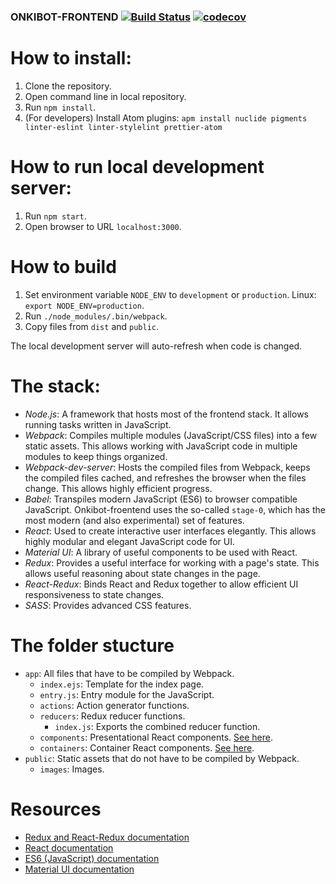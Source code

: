 ### ONKIBOT-FRONTEND [![Build Status](https://ci.onkibot.com/api/badges/onkibot/onkibot-frontend/status.svg)](https://ci.onkibot.com/onkibot/onkibot-frontend) [![codecov](https://codecov.io/gh/onkibot/onkibot-frontend/branch/master/graph/badge.svg)](https://codecov.io/gh/onkibot/onkibot-frontend) ###

# How to install:
1. Clone the repository.
2. Open command line in local repository.
3. Run `npm install`.
4. (For developers) Install Atom plugins: `apm install nuclide pigments linter-eslint linter-stylelint prettier-atom`

# How to run local development server:
1. Run `npm start`.
2. Open browser to URL `localhost:3000`.

# How to build
1. Set environment variable `NODE_ENV` to `development` or `production`. Linux: `export NODE_ENV=production`.
2. Run `./node_modules/.bin/webpack`.
3. Copy files from `dist` and `public`.

The local development server will auto-refresh when code is changed.

# The stack:
- *Node.js*: A framework that hosts most of the frontend stack. It allows running tasks written in JavaScript.
- *Webpack*: Compiles multiple modules (JavaScript/CSS files) into a few static assets. This allows working with JavaScript code in multiple modules to keep things organized.
- *Webpack-dev-server*: Hosts the compiled files from Webpack, keeps the compiled files cached, and refreshes the browser when the files change. This allows highly efficient progress.
- *Babel*: Transpiles modern JavaScript (ES6) to browser compatible JavaScript. Onkibot-froentend uses the so-called `stage-0`, which has the most modern (and also experimental) set of features.
- *React*: Used to create interactive user interfaces elegantly. This allows highly modular and elegant JavaScript code for UI.
- *Material UI*: A library of useful components to be used with React.
- *Redux*: Provides a useful interface for working with a page's state. This allows useful reasoning about state changes in the page.
- *React-Redux*: Binds React and Redux together to allow efficient UI responsiveness to state changes.
- *SASS*: Provides advanced CSS features.

# The folder stucture
- `app`: All files that have to be compiled by Webpack.
    - `index.ejs`: Template for the index page.
    - `entry.js`: Entry module for the JavaScript.
    - `actions`: Action generator functions.
    - `reducers`: Redux reducer functions.
        - `index.js`: Exports the combined reducer function.
    - `components`: Presentational React components. [See here](http://redux.js.org/docs/basics/UsageWithReact.html).
    - `containers`: Container React components. [See here](http://redux.js.org/docs/basics/UsageWithReact.html).
- `public`: Static assets that do not have to be compiled by Webpack.
    - `images`: Images.

# Resources
- [Redux and React-Redux documentation](http://redux.js.org/)
- [React documentation](https://facebook.github.io/react/)
- [ES6 (JavaScript) documentation](http://es6-features.org/)
- [Material UI documentation](http://www.material-ui.com/#/components/app-bar)
